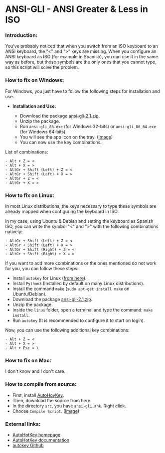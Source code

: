 ANSI-GLI - ANSI Greater & Less in ISO
=====================================

### Introduction:

You've probably noticed that when you switch from an ISO keyboard to an ANSI keyboard, the "<" and ">" keys are missing. When you configure an ANSI keyboard as ISO (for example in Spanish), you can use it in the same way as before, but those symbols are the only ones that you cannot type, so this script will solve the problem.

### How to fix on Windows:

For Windows, you just have to follow the following steps for installation and use.

* **Installation and Use:**
  
  * Download the package [ansi-gli-2.1.zip](https://github.com/q3aql/ansi-gli/releases/download/v2.1/ansi-gli-2.1.zip).
  * Unzip the package.
  * Run `ansi-gli_86.exe` (for Windows 32-bits) or `ansi-gli_86_64.exe` (for Windows 64-bits).
  * You will see the app icon on the tray. ([Image](https://github.com/q3aql/ansi-gli/blob/master/images/ansi-gli-tray.png))
  * You can now use the key combinations.

List of combinations:

    - Alt + Z = <
    - Alt + X = >
    - AltGr + Shift (Left) + Z = <
    - AltGr + Shift (Left) + X = >
    - AltGr + Z = <
    - AltGr + X = >

### How to fix on Linux:

In most Linux distributions, the keys necessary to type these symbols are already mapped when configuring the keyboard in ISO.  

In my case, using Ubuntu & Debian and setting the keyboard as Spanish ISO, you can write the symbol "<" and ">" with the following combinations natively:

    - AltGr + Shift (Left) + Z = <
    - AltGr + Shift (Left) + X = >
    - AltGr + Shift (Right) + Z = <
    - AltGr + Shift (Right) + X = >

If you want to add more combinations or the ones mentioned do not work for you, you can follow these steps:

* Install `autokey` for Linux ([from here](https://github.com/autokey/autokey/releases)).
* Install `Python3` (Installed by default on many Linux distributions).
* Install the command `make` (`sudo apt-get install make` on Ubuntu/Debian).
* Download the package [ansi-gli-2.1.zip](https://github.com/q3aql/ansi-gli/releases/download/v2.1/ansi-gli-2.1.zip).
* Unzip the package.
* Inside the `linux` folder, open a terminal and type the command: `make install`.
* Run `autokey` (It is recommended to configure it to start on login).

Now, you can use the following additional key combinations:

    - Alt + Z = <
    - Alt + X = >
    - Alt + Esc = \

### How to fix on Mac:

I don't know and I don't care.

### How to compile from source:

* First, install [AutoHoyKey](https://www.autohotkey.com/).
* Then, download the source from here.
* In the directory `src`, you have `ansi-gli.ahk`. Right click.
* Choose `Compile Script`. ([Image](https://github.com/q3aql/ansi-gli/blob/master/images/ansi-gli-compile.png))

### External links:

* [AutoHotKey homepage](https://www.autohotkey.com/)
* [AutoHotKey documentation](https://www.autohotkey.com/docs/AutoHotkey.htm)
* [autokey Github](https://github.com/autokey/autokey)
